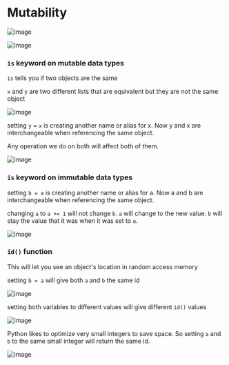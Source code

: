 # Mutability

![image](https://user-images.githubusercontent.com/19383145/167977498-d913f52e-abb5-465a-977c-8b88335e3900.png)

![image](https://user-images.githubusercontent.com/19383145/167977699-7f2a1114-346b-43e9-a20d-0623515c09d2.png)

### `is` keyword on mutable data types

`is` tells you if two objects are the same

`x` and `y` are two different lists that are equivalent but they are not the same object

![image](https://user-images.githubusercontent.com/19383145/167978570-0e7ed1e0-4b34-408b-a86a-272643a4fe3b.png)

setting `y` = `x` is creating another name or alias for x. Now y and x are interchangeable when referencing the same object. 

Any operation we do on both will affect both of them. 

![image](https://user-images.githubusercontent.com/19383145/167978911-70120ef4-96f7-499c-aed5-36313038b510.png)

### `is` keyword on immutable data types

setting `b = a` is creating another name or alias for a. Now a and b are interchangeable when referencing the same object.

changing `a` to `a += 1` will not change `b`. `a` will change to the new value. `b` will stay the value that it was when it was set to `a`.

![image](https://user-images.githubusercontent.com/19383145/168182163-538930e7-6869-4989-ba0d-5c9cda4137d6.png)

### `id()` function

This will let you see an object's location in random access memory

setting `b = a` will give both `a` and `b` the same id

![image](https://user-images.githubusercontent.com/19383145/168182480-0b1b8120-5eb7-481b-81c9-d0e8570adab7.png)

setting both variables to different values will give different `id()` values

![image](https://user-images.githubusercontent.com/19383145/168182607-61000c1d-84a6-4d21-b537-187a179dbdd4.png)

Python likes to optimize very small integers to save space. So setting `a` and `b` to the same small integer will return the same id.

![image](https://user-images.githubusercontent.com/19383145/168182834-30c23608-e718-41eb-83de-088e838d5900.png)


